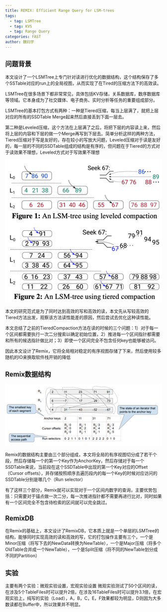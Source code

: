 ```yaml
---
title: REMIX: Efficient Range Query for LSM-trees
tags: 
  - tag: LSMTree
  - tag: KVS
  - tag: Range Query
categories: FAST
author: 魏钧宇
---
```

## 问题背景
本文设计了一个LSMTree上专门针对读进行优化的数据结构，这个结构保存了多个SSTable对应的run上的全局视图，从而实现了在Tired的压缩方法下的高效读。

LSMTree在很多场景下都非常常见，具体包括KV存储，关系数据库，数序数据库等领域。它本身成为了社交媒体、电子商务、实时分析等任务的重要组成部分。

LSMTree的基本打包方式有两种：一种是Tiered压缩，每当上层满了，就把上层对应的所有的SSDTable Merge起来然后直接丢到下面一层去。

第二种是Leveled压缩，这个方法在上层满了之后，将把下层的内容读上来，然后将上层的内容和下层的做一个Merge再写到下层去。简单分析这样的两种方法，Tiered压缩对于写是友好的，存在较小的写放大问题，Leveled压缩对于读是友好的，每一层的不同的SSDTable组成的结构是有序的，但问题在于Tiered的方式对于读效果不理想，Leveled方式对于写效果不理想

![avatar](\assets\img\papers\2021-05-20\img1.png)

本文的研究范式是为了同时达到高效的写和高效的读，本文先从写较高效的Tiered方法出发，观察该方法读性能差的原因，然后尝试去优化这种读性能。

本文总结了之前的TieredCompaction方法在读的时候的三个问题：1）对于每一个区间都需要执行一次二分搜索以确定初始位置，2）推进每一个区间指针都需要和所有的候选指针做比对；3）即使一个区间完全不包含任何key也能够被访问。

因此本文设计了Remix，它将全局相对稳定的有序视图存储了下来，然后使用较多随机的IO来换取软件栈开销的降低

## Remix数据结构

![avatar](\assets\img\papers\2021-05-20\img2.png)

Remix的数据结构主要由三个部分组成，本文将全局的有序视图切分成了若干个段，然后存储每一个的第一个Key作为AnchorKey，然后存储对于每一个SSDTable来说，当前段在这个SSDTable中出现的第一个Key对应的Offset（Cursor offsets），并存储按照顺序去遍历段内的每一个Key的时候对应访问的SSDTable分别是哪几个（Run selector）

有了这样三个部分，Remix就可以实现对于一个区间内数字的查询，主要优势包括：只需要对于锚点做一次二分，每一次推进指针都不需要再进行比对，同时如果有一个区间完全不包含待检索的区间就可以完全跳过。

## RemixDB
在Remix的基础上，本文设计了RemixDB，它本质上就是一个单层的LSMTree的结构，能够同时实现高效的读和高效的写，它的打包操作主要有三个，一个是Minor压缩（将写下去的NewData转换为NewTable），一个是Major压缩（将多个OldTable合并成一个NewTable），一个是Split压缩（将不同的NewTable划分成不同的Partition）

## 实验
主要有两个实验：微观实验设置，宏观实验设置
微观实验测试了50个区间的读，在涉及5个TableFiles时可以提升2倍，在涉及16TableFiles时可以提升3.1倍，在宏观实验上，纯写的实验（Load），A，B，C，E，F效果都较为明显，D则因为大多数读都在Buffer中，所以效果并不明显。
